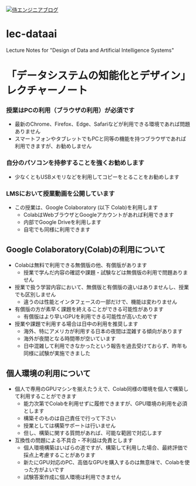 [![侍エンジニアブログ](https://colab.research.google.com/assets/colab-badge.svg)](https://colab.research.google.com/github/keioNishi/lec-dataai)

# lec-dataai
Lecture Notes for "Design of Data and Artificial Intelligence Systems"

# 「データシステムの知能化とデザイン」レクチャーノート

### 授業はPCの利用（ブラウザの利用）が必須です

- 最新のChrome、Firefox、Edge、Safariなどが利用できる環境であれば問題ありません
- スマートフォンやタブレットでもPCと同等の機能を持つブラウザであれば利用できますが、お勧めしません

### 自分のパソコンを持参することを強くお勧めします
- 少なくともUSBメモリなどを利用してコピーをとることをお勧めします

### LMSにおいて授業動画を公開しています
- この授業は、Google Colaboratory (以下 Colab)を利用します
  - ColabはWebブラウザとGoogleアカウントがあれば利用できます
  - 内部でGoogle Driveを利用します
  - 自宅でも同様に利用できます

## Google Colaboratory(Colab)の利用について
- Colabは無料で利用できる無償版の他、有償版があります
  - 授業で学んだ内容の確認や課題・試験などは無償版の利用で問題ありません
- 授業で扱う学習内容において、無償版と有償版の違いはありませんし、授業でも区別しません
  - 違うのは性能とインタフェースの一部だけで、機能は変わりません
- 有償版の方が素早く課題を終えることができる可能性があります
  - 有償版はより早いGPUを利用できる可能性が高いためです
- 授業や課題で利用する場合は日中の利用を推奨します
  - 海外、特にアメリカが利用する日本の夜間は混雑する傾向があります
  - 海外が夜間となる時間帯が空いています
  - 日中混雑して利用できなかったという報告を過去受けておらず、昨年も同様に試験が実施できました

## 個人環境の利用について
- 個人で専用のGPUマシンを揃えたうえで、Colab同様の環境を個人で構築して利用することができます
  - 能力次第でColabを利用せずに履修できますが、GPU環境の利用を必須とします
  - 構築そのものは自己責任で行って下さい
  - 授業としては構築サポートは行いません
  - 但し、構築に関する質問があれば、可能な範囲で対応します
- 互換性の問題による不具合・不利益は免責とします
  - 個人環境構築はいばらの道ですが、構築して利用した場合、最終評価で採点上考慮することがあります
  - 新たにGPU対応のPC、高価なGPUを購入するのは無意味で、Colabを使った方がよいです
  - 試験答案作成に個人環境は利用できません
